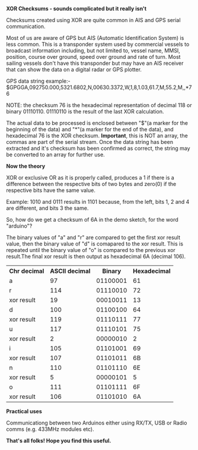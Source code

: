 <b>XOR Checksums - sounds complicated but it really isn't</b>

Checksums created using XOR are quite common in AIS and GPS serial communication.

Most of us are aware of GPS but AIS (Automatic Identification System) is less common. This is a transponder system used by commercial vessels to broadcast information including, but not limited to, vessel name, MMSI, position, course over ground, speed over ground and rate of turn. Most sailing vessels don't have this transponder but may have an AIS receiver that can show the data on a digital radar or GPS plotter.

GPS data string example:-
$GPGGA,092750.000,5321.6802,N,00630.3372,W,1,8,1.03,61.7,M,55.2,M,,*76

NOTE: the checksum 76 is the hexadecimal representation of decimal 118 or binary 01110110.
01110110 is the result of the last XOR calculation.

The actual data to be processed is enclosed between "$"(a marker for the beginning of the data) and "*"(a marker for the end of the data), and hexadecimal 76 is the XOR checksum. <b>Important</b>, this is NOT an array, the commas are part of the serial stream. Once the data string has been extracted and it's checksum has been confirmed as correct, the string may be converted to an array for further use.

<b>Now the theory</b>

XOR or exclusive OR as it is properly called, produces a 1 if there is a difference between the respective bits of two bytes and zero(0) if the respective bits have the same value.

Example:
1010 and 0111 results in 1101 because, from the left, bits 1, 2 and 4 are different, and bits 3 the same.

So, how do we get a checksum of 6A in the demo sketch, for the word "arduino"?

The binary values of "a" and "r" are compared to get the first xor result value, then the binary value of "d" is comapared to the xor result. This is repeated until the binary value of "o" is compared to the previous xor result.The final xor result is then output as hexadecimal 6A (decimal 106).

<table>
  <tr>
    <th>Chr decimal</th>
    <th>ASCII decimal</th> 
    <th>Binary</th>
    <th>Hexadecimal</th>
  </tr>
  <tr>
    <td>a</td>
    <td>97</td> 
    <td>01100001</td>
    <td>61</td>
  </tr>
  <tr>
    <td>r</td>
    <td>114</td> 
    <td>01110010</td>
    <td>72</td>
  </tr>
  <tr>
    <td>xor result</td>
    <td>19</td> 
    <td>00010011</td>
    <td>13</td>
  </tr>
  <tr>
    <td>d</td>
    <td>100</td> 
    <td>01100100</td>
    <td>64</td>
  </tr>
  <tr>
    <td>xor result</td>
    <td>119</td> 
    <td>01110111</td>
    <td>77</td>
  </tr>
  <tr>
    <td>u</td>
    <td>117</td> 
    <td>01110101</td>
    <td>75</td>
  </tr>
  <tr>
    <td>xor result</td>
    <td>2</td> 
    <td>00000010</td>
    <td>2</td>
  </tr>
  <tr>
    <td>i</td>
    <td>105</td> 
    <td>01101001</td>
    <td>69</td>
  </tr>
  <tr>
    <td>xor result</td>
    <td>107</td> 
    <td>01101011</td>
    <td>6B</td>
  </tr>
  <tr>
    <td>n</td>
    <td>110</td> 
    <td>01101110</td>
    <td>6E</td>
  </tr>
  <tr>
    <td>xor result</td>
    <td>5</td> 
    <td>00000101</td>
    <td>5</td>
  </tr>
  <tr>
    <td>o</td>
    <td>111</td> 
    <td>01101111</td>
    <td>6F</td>
  </tr>
  <tr>
    <td>xor result</td>
    <td>106</td> 
    <td>01101010</td>
    <td>6A</td>
  </tr>
</table>

<b>Practical uses</b>

Communicationg between two Arduinos either using RX/TX, USB or Radio comms (e.g. 433MHz modules etc).

<b>That's all folks! Hope you find this useful.</b>
